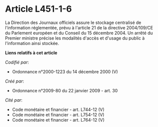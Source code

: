 # Article L451-1-6

La Direction des Journaux officiels assure le stockage centralisé de l'information réglementée, prévu à l'article 21 de la
directive 2004/109/CE du Parlement européen et du Conseil du 15 décembre 2004. Un arrêté du Premier ministre précise les
modalités d'accès et d'usage du public à l'information ainsi stockée.

**Liens relatifs à cet article**

_Codifié par_:

  - Ordonnance n°2000-1223 du 14 décembre 2000 (V)

_Créé par_:

  - Ordonnance n°2009-80 du 22 janvier 2009 - art. 30

_Cité par_:

  - Code monétaire et financier - art. L744-12 (V)
  - Code monétaire et financier - art. L754-12 (V)
  - Code monétaire et financier - art. L764-12 (V)
